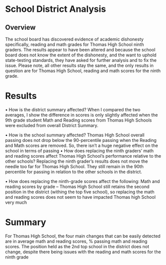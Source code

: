 # School District Analysis

## Overview
The school board has discovered evidence of academic dishonesty specifically, reading and math grades for Thomas High School ninth graders. The results appear to have been altered and because the school board does not know the extent of the dishonesty, and the want to uphold state-testing standards, they have asked for further analysis and to fix the issue. Please note, all other results stay the same, and the only results in question are for Thomas High School, reading and math scores for the ninth grade.
 
# Results
•	How is the district summary affected?
When I compared the two averages, I show the difference in scores is only slightly affected when the 9th grade student Math and Reading scores from Thomas High Schools were excluded from overall District Summary. 

•	How is the school summary affected?
Thomas High School overall passing does not drop below the 90-percentile passing when the Reading and Math scores are removed. So, there isn’t a huge negative effect on the school in terms of passing
•	How does replacing the ninth graders’ math and reading scores affect Thomas High School’s performance relative to the other schools?
Replacing the ninth grader’s results does not move the needle too far for Thomas High School. They still remain in the 90th percentile for passing in relation to the other schools in the district.

•	How does replacing the ninth-grade scores affect the following:
Math and reading scores by grade – Thomas High School still retains the second position in the district (withing the top five school), so replacing the math and reading scores does not seem to have impacted Thomas high School very much

# Summary
For Thomas High School, the four main changes that can be easily detected are in average math and reading scores, % passing math and reading scores. The position held as the 2nd top school in the district does not change, despite there being issues with the reading and math scores for the ninth grade
